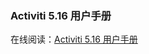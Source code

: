 ### Activiti 5.16 用户手册

在线阅读：<a href="http://itmyhome.com/activiti" target="_blank">Activiti 5.16 用户手册</a>